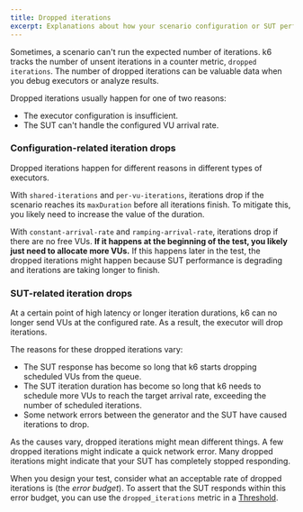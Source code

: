 ```yaml
---
title: Dropped iterations
excerpt: Explanations about how your scenario configuration or SUT performance can lead to dropped iterations
---
```


Sometimes, a scenario can't run the expected number of iterations.
k6 tracks the number of unsent iterations in a counter metric, `dropped iterations`.
The number of dropped iterations can be valuable data when you debug executors or analyze results.

Dropped iterations usually happen for one of two reasons:
- The executor configuration is insufficient.
- The SUT can't handle the configured VU arrival rate.

### Configuration-related iteration drops

Dropped iterations happen for different reasons in different types of executors.

With `shared-iterations` and `per-vu-iterations`, iterations drop if the scenario reaches its `maxDuration` before all iterations finish.
To mitigate this, you likely need to increase the value of the duration.
  
With `constant-arrival-rate` and `ramping-arrival-rate`, iterations drop if there are no free VUs.
**If it happens at the beginning of the test, you likely just need to allocate more VUs.**
If this happens later in the test, the dropped iterations might happen because SUT performance is degrading and iterations are taking longer to finish.

### SUT-related iteration drops

At a certain point of high latency or longer iteration durations, k6 can no longer send VUs at the configured rate.
As a result, the executor will drop iterations.

The reasons for these dropped iterations vary:
- The SUT response has become so long that k6 starts dropping scheduled VUs from the queue.
- The SUT iteration duration has become so long that k6 needs to schedule more VUs to reach the target arrival rate, exceeding the number of scheduled iterations.
- Some network errors between the generator and the SUT have caused iterations to drop.

As the causes vary, dropped iterations might mean different things.
A few dropped iterations might indicate a quick network error.
Many dropped iterations might indicate that your SUT has completely stopped responding.

When you design your test, consider what an acceptable rate of dropped iterations is (the _error budget_).
To assert that the SUT responds within this error budget, you can use the `dropped_iterations` metric in a [Threshold](/using-k6/thresholds).

